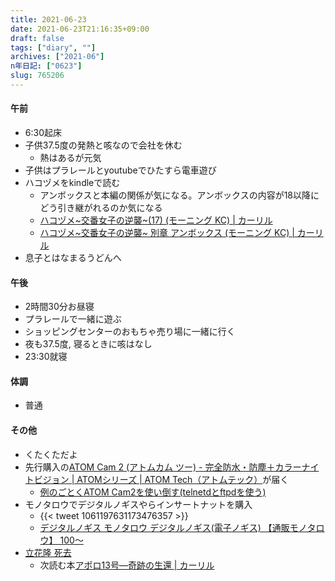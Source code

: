 ```yaml
---
title: 2021-06-23
date: 2021-06-23T21:16:35+09:00
draft: false
tags: ["diary", ""]
archives: ["2021-06"]
n年日記: ["0623"]
slug: 765206
---
```

#### 午前
- 6:30起床
- 子供37.5度の発熱と咳なので会社を休む
  - 熱はあるが元気
- 子供はプラレールとyoutubeでひたすら電車遊び
- ハコヅメをkindleで読む
  - アンボックスと本編の関係が気になる。アンボックスの内容が18以降にどう引き継がれるのか気になる
  - [ハコヅメ~交番女子の逆襲~(17) (モーニング KC) | カーリル](https://calil.jp/book/406523557X)
  - [ハコヅメ~交番女子の逆襲~ 別章 アンボックス (モーニング KC) | カーリル](https://calil.jp/book/4065237807)
- 息子とはなまるうどんへ
#### 午後
- 2時間30分お昼寝
- プラレールで一緒に遊ぶ
- ショッピングセンターのおもちゃ売り場に一緒に行く
- 夜も37.5度, 寝るときに咳はなし
- 23:30就寝
#### 体調
- 普通
#### その他
- くたくただよ
- 先行購入の[ATOM Cam 2 (アトムカム ツー) - 完全防水・防塵＋カラーナイトビジョン | ATOMシリーズ | ATOM Tech（アトムテック）](https://www.atomtech.co.jp/series/atomcam2/)が届く
  - [例のごとくATOM Cam2を使い倒す(telnetdとftpdを使う)](https://honeylab.hatenablog.jp/entry/2021/05/26/022510)
- モノタロウでデジタルノギスやらインサートナットを購入
  - {{< tweet 1061197631173476357 >}}
  - [デジタルノギス モノタロウ デジタルノギス(電子ノギス) 【通販モノタロウ】 100～](https://www.monotaro.com/g/01139074/)
- [立花隆 死去](https://ja.wikipedia.org/wiki/%E7%AB%8B%E8%8A%B1%E9%9A%86)
  - 次読む本[アポロ13号―奇跡の生還 | カーリル](https://calil.jp/book/4105289012)
